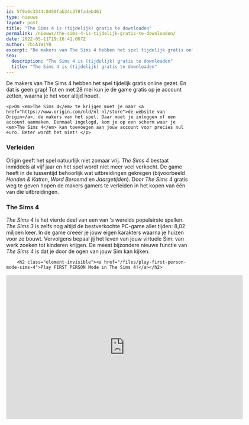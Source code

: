```yaml
---
id: 5f9a6c3344c0459fab34c378fa4eb461
type: nieuws
layout: post
title: "The Sims 4 is (tijdelijk) gratis te downloaden"
permalink: /nieuws/the-sims-4-is-tijdelijk-gratis-te-downloaden/
date: 2022-05-11T19:16:41.067Z
author: 7biA1WiYB
excerpt: "De makers van The Sims 4 hebben het spel tijdelijk gratis online gezet. En dat is geen grap! Tot en met 28 mei kun je de game gratis op je account zetten, waarna je het voor altijd houdt.  "
seo:
  description: "The Sims 4 is (tijdelijk) gratis te downloaden"
  title: "The Sims 4 is (tijdelijk) gratis te downloaden"
---
```

De makers van The Sims 4 hebben het spel tijdelijk gratis online gezet. En dat is geen grap! Tot en met 28 mei kun je de game gratis op je account zetten, waarna je het voor altijd houdt.  

    <p>Om <em>The Sims 4</em> te krijgen moet je naar <a href="https://www.origin.com/nld/nl-nl/store">de website van Origin</a>, de makers van het spel. Daar moet je inloggen of een account aanmaken. Eenmaal ingelogd, kom je op een scherm waar je <em>The Sims 4</em> kan toevoegen aan jouw account voor precies nul euro. Beter wordt het niet! </p>
<h3>Verleiden</h3>
<p>Origin geeft het spel natuurlijk niet zomaar vrij. <em>The Sims 4</em> bestaat inmiddels al vijf jaar en het spel wordt niet meer veel verkocht. De game heeft in de tussentijd behoorlijk wat uitbreidingen gekregen (bijvoorbeeld <em>Honden &amp; Katten</em>, <em>Word Beroemd</em> en <em>Jaargetijden</em>). Door <em>The Sims 4</em> gratis weg te geven hopen de makers gamers te verleiden in het kopen van één van die uitbreidingen.</p>
<h3>The Sims 4</h3>
<p><em>The Sims 4</em> is het vierde deel van een van 's werelds populairste spellen.<em> The Sims 3</em> is zelfs nog altijd de bestverkochte PC-game aller tijden: 8,02 miljoen keer. In de game creeër je jouw eigen karakters waarna je huizen voor ze bouwt. Vervolgens bepaal jij het leven van jouw virtuele Sim: van werk zoeken tot kinderen krijgen. De meest bijzondere nieuwe functie van <em>The Sims 4 </em>is dat je door de ogen van jouw Sim kan kijken.</p>
<p><div class="media media-element-container media-default"><div id="file-537271" class="file file-video file-video-youtube">

        <h2 class="element-invisible"><a href="/files/play-first-person-mode-sims-4">Play FIRST PERSON Mode in The Sims 4!</a></h2>
    
  
  <div class="content">
    <div class="media-youtube-video media-element file-default media-youtube-1">
  <iframe class="media-youtube-player" width="640" height="390" title="Play FIRST PERSON Mode in The Sims 4!" src="https://www.youtube.com/embed/YPijTbDkUGY?wmode=opaque&controls=" name="Play FIRST PERSON Mode in The Sims 4!" frameborder="0" allowfullscreen="">Video van Play FIRST PERSON Mode in The Sims 4!</iframe>
</div>
  </div>

  
</div>
</div>  
